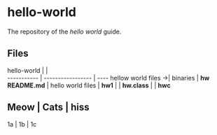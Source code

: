 # hello-world
The repository of the _hello_ _world_ guide.

## Files

 hello-world |                   |           
 ----------- | ----------------- | ---- 
 hellow world files ->| binaries | **hw** 
 **README.md** | hello world files | **hw1** 
 | | **hw.class** 
 | | **hwc**

 Meow | Cats | hiss
 ---
 1a   | 1b   | 1c
 
 
